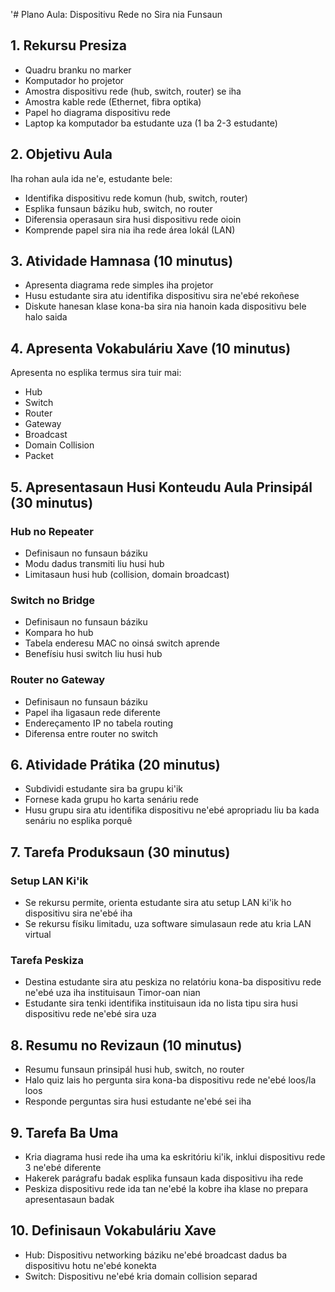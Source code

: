 '# Plano Aula: Dispositivu Rede no Sira nia Funsaun

## 1. Rekursu Presiza

- Quadru branku no marker
- Komputador ho projetor
- Amostra dispositivu rede (hub, switch, router) se iha
- Amostra kable rede (Ethernet, fibra optika)
- Papel ho diagrama dispositivu rede
- Laptop ka komputador ba estudante uza (1 ba 2-3 estudante)

## 2. Objetivu Aula

Iha rohan aula ida ne'e, estudante bele:
- Identifika dispositivu rede komun (hub, switch, router)
- Esplika funsaun báziku hub, switch, no router
- Diferensia operasaun sira husi dispositivu rede oioin
- Komprende papel sira nia iha rede área lokál (LAN)

## 3. Atividade Hamnasa (10 minutus)

- Apresenta diagrama rede simples iha projetor
- Husu estudante sira atu identifika dispositivu sira ne'ebé rekoñese
- Diskute hanesan klase kona-ba sira nia hanoin kada dispositivu bele halo saida

## 4. Apresenta Vokabuláriu Xave (10 minutus)

Apresenta no esplika termus sira tuir mai:
- Hub
- Switch
- Router
- Gateway
- Broadcast
- Domain Collision
- Packet

## 5. Apresentasaun Husi Konteudu Aula Prinsipál (30 minutus)

### Hub no Repeater
- Definisaun no funsaun báziku
- Modu dadus transmiti liu husi hub
- Limitasaun husi hub (collision, domain broadcast)

### Switch no Bridge
- Definisaun no funsaun báziku
- Kompara ho hub
- Tabela enderesu MAC no oinsá switch aprende
- Benefísiu husi switch liu husi hub

### Router no Gateway
- Definisaun no funsaun báziku
- Papel iha ligasaun rede diferente
- Endereçamento IP no tabela routing
- Diferensa entre router no switch

## 6. Atividade Prátika (20 minutus)

- Subdividi estudante sira ba grupu ki'ik
- Fornese kada grupu ho karta senáriu rede
- Husu grupu sira atu identifika dispositivu ne'ebé apropriadu liu ba kada senáriu no esplika porquê

## 7. Tarefa Produksaun (30 minutus)

### Setup LAN Ki'ik
- Se rekursu permite, orienta estudante sira atu setup LAN ki'ik ho dispositivu sira ne'ebé iha
- Se rekursu físiku limitadu, uza software simulasaun rede atu kria LAN virtual

### Tarefa Peskiza
- Destina estudante sira atu peskiza no relatóriu kona-ba dispositivu rede ne'ebé uza iha instituisaun Timor-oan nian
- Estudante sira tenki identifika instituisaun ida no lista tipu sira husi dispositivu rede ne'ebé sira uza

## 8. Resumu no Revizaun (10 minutus)

- Resumu funsaun prinsipál husi hub, switch, no router
- Halo quiz lais ho pergunta sira kona-ba dispositivu rede ne'ebé loos/la loos
- Responde perguntas sira husi estudante ne'ebé sei iha

## 9. Tarefa Ba Uma

- Kria diagrama husi rede iha uma ka eskritóriu ki'ik, inklui dispositivu rede 3 ne'ebé diferente
- Hakerek parágrafu badak esplika funsaun kada dispositivu iha rede
- Peskiza dispositivu rede ida tan ne'ebé la kobre iha klase no prepara apresentasaun badak

## 10. Definisaun Vokabuláriu Xave

- Hub: Dispositivu networking báziku ne'ebé broadcast dadus ba dispositivu hotu ne'ebé konekta
- Switch: Dispositivu ne'ebé kria domain collision separad